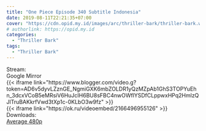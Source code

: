 ```yaml
---
title: "One Piece Episode 340 Subtitle Indonesia"
date: 2019-08-11T22:21:35+07:00
cover: "https://cdn.opid.my.id/images/arc/thriller-bark/thriller-bark.webp" # Optional, cover
# authorlink: https://opid.my.id
categories:
  - "Thriller Bark"
tags:
  - "Thriller Bark"
---
```

<div class="ui menu violet borderless inverted">
  <div class="header item active">
        Stream:
    </div>
  <a class="active item" data-tab="google">
    <i class="google drive icon"></i> Google
  </a>
  <a class="item nounderline" data-tab="mirror">
    <i class="odnoklassniki icon"></i> Mirror
  </a>
</div>
<div class="ui bottom attached tab segment active" style="border:0 !important;" data-tab="google">
{{< iframe link="https://www.blogger.com/video.g?token=AD6v5dyvLZznGE_NgmiGXK6mbZOLDR1yQzMZpAb1GhS3TOPYuEhn_3dcxVCoB5eMRsiV6HuJcIH6BU8sFBC4nwOWflYSDfCLppwxHPq2HmlzQJlTruBAKkrfVwd3tXp1c-0KLbO3w9fz" >}}
</div>
<div class="ui bottom attached tab segment" style="border:0 !important;" data-tab="mirror">
{{< iframe link="https://ok.ru/videoembed/2166496955126" >}}
</div>
<div class="ui menu violet borderless inverted">
  <div class="header item active">
        Downloads:
    </div>
  <a class="item nounderline" href="https://ouo.io/rCNPZgy" target="_blank" rel="dofollow"><i class="google drive icon"></i>
    Average 480p</a>
</div>